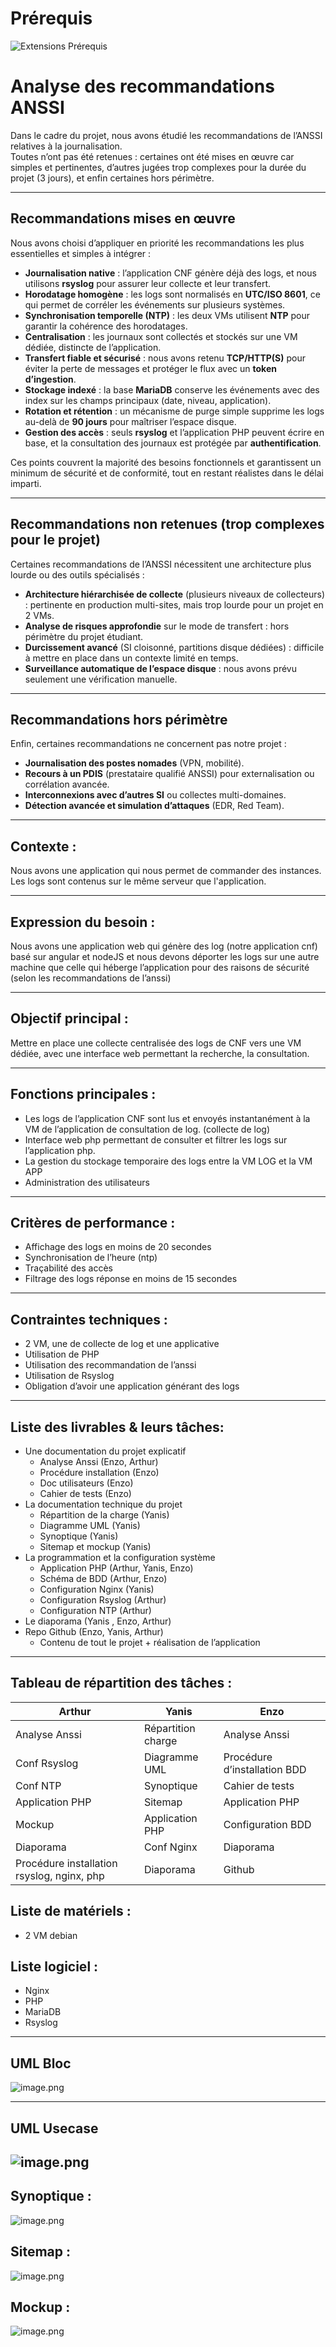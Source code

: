 # Prérequis 
![Extensions Prérequis](img/Extensions.png)

# Analyse des recommandations ANSSI

Dans le cadre du projet, nous avons étudié les recommandations de l’ANSSI relatives à la journalisation.  
Toutes n’ont pas été retenues : certaines ont été mises en œuvre car simples et pertinentes, d’autres jugées trop complexes pour la durée du projet (3 jours), et enfin certaines hors périmètre.

---

## Recommandations mises en œuvre

Nous avons choisi d’appliquer en priorité les recommandations les plus essentielles et simples à intégrer :

- **Journalisation native** : l’application CNF génère déjà des logs, et nous utilisons **rsyslog** pour assurer leur collecte et leur transfert.
- **Horodatage homogène** : les logs sont normalisés en **UTC/ISO 8601**, ce qui permet de corréler les événements sur plusieurs systèmes.
- **Synchronisation temporelle (NTP)** : les deux VMs utilisent **NTP** pour garantir la cohérence des horodatages.
- **Centralisation** : les journaux sont collectés et stockés sur une VM dédiée, distincte de l’application.
- **Transfert fiable et sécurisé** : nous avons retenu **TCP/HTTP(S)** pour éviter la perte de messages et protéger le flux avec un **token d’ingestion**.
- **Stockage indexé** : la base **MariaDB** conserve les événements avec des index sur les champs principaux (date, niveau, application).
- **Rotation et rétention** : un mécanisme de purge simple supprime les logs au-delà de **90 jours** pour maîtriser l’espace disque.
- **Gestion des accès** : seuls **rsyslog** et l’application PHP peuvent écrire en base, et la consultation des journaux est protégée par **authentification**.

Ces points couvrent la majorité des besoins fonctionnels et garantissent un minimum de sécurité et de conformité, tout en restant réalistes dans le délai imparti.

---

## Recommandations non retenues (trop complexes pour le projet)

Certaines recommandations de l’ANSSI nécessitent une architecture plus lourde ou des outils spécialisés :

- **Architecture hiérarchisée de collecte** (plusieurs niveaux de collecteurs) : pertinente en production multi-sites, mais trop lourde pour un projet en 2 VMs.
- **Analyse de risques approfondie** sur le mode de transfert : hors périmètre du projet étudiant.
- **Durcissement avancé** (SI cloisonné, partitions disque dédiées) : difficile à mettre en place dans un contexte limité en temps.
- **Surveillance automatique de l’espace disque** : nous avons prévu seulement une vérification manuelle.

---

## Recommandations hors périmètre

Enfin, certaines recommandations ne concernent pas notre projet :

- **Journalisation des postes nomades** (VPN, mobilité).
- **Recours à un PDIS** (prestataire qualifié ANSSI) pour externalisation ou corrélation avancée.
- **Interconnexions avec d’autres SI** ou collectes multi-domaines.
- **Détection avancée et simulation d’attaques** (EDR, Red Team).

---

## Contexte :

Nous avons une application qui nous permet de commander des instances. Les logs sont contenus sur le même serveur que l'application.

---

## Expression du besoin :

Nous avons une application web qui génère des log (notre application cnf) basé sur angular et nodeJS et nous devons déporter les logs sur une autre machine que celle qui héberge l’application pour des raisons de sécurité (selon les recommandations de l’anssi)

---

## Objectif principal :

Mettre en place une collecte centralisée des logs de CNF vers une VM dédiée, avec une interface web permettant la recherche, la consultation.

---

## Fonctions principales :

- Les logs de l’application CNF sont lus et envoyés instantanément à la VM de l’application de consultation de log. (collecte de log)
- Interface web php permettant de consulter et filtrer les logs sur l’application php.
- La gestion du stockage temporaire des logs entre la VM LOG et la VM APP
- Administration des utilisateurs

---

## Critères de performance :

- Affichage des logs en moins de 20 secondes
- Synchronisation de l’heure (ntp)
- Traçabilité des accès
- Filtrage des logs réponse en moins de 15 secondes

---

## Contraintes techniques :

- 2 VM, une de collecte de log et une applicative
- Utilisation de PHP
- Utilisation des recommandation de l’anssi
- Utilisation de Rsyslog
- Obligation d’avoir une application générant des logs

---

## Liste des livrables & leurs tâches:

- Une documentation du projet explicatif
  - Analyse Anssi (Enzo, Arthur)
  - Procédure installation (Enzo)
  - Doc utilisateurs (Enzo)
  - Cahier de tests (Enzo)
- La documentation technique du projet
  - Répartition de la charge (Yanis)
  - Diagramme UML (Yanis)
  - Synoptique (Yanis)
  - Sitemap et mockup (Yanis)
- La programmation et la configuration système
  - Application PHP (Arthur, Yanis, Enzo)
  - Schéma de BDD (Arthur, Enzo)
  - Configuration Nginx (Yanis)
  - Configuration Rsyslog (Arthur)
  - Configuration NTP (Arthur)
- Le diaporama (Yanis , Enzo, Arthur)
- Repo Github (Enzo, Yanis, Arthur)
  - Contenu de tout le projet + réalisation de l’application

---

## Tableau de répartition des tâches :

| Arthur          | Yanis              | Enzo                     |
| --------------- | ------------------ | ------------------------ |
| Analyse Anssi   | Répartition charge | Analyse Anssi            |
| Conf Rsyslog    | Diagramme UML      | Procédure d’installation BDD|
| Conf NTP        | Synoptique         | Cahier de tests          |
| Application PHP | Sitemap            | Application PHP          |
| Mockup          | Application PHP    | Configuration BDD        |
| Diaporama       | Conf Nginx         | Diaporama                |
| Procédure installation rsyslog, nginx, php          | Diaporama          | Github                    |

## Liste de matériels :

- 2 VM debian

## Liste logiciel :

- Nginx
- PHP
- MariaDB
- Rsyslog

---

## UML Bloc

![image.png](Diagramme/diagramme%20bloc%20uml.png)

---

## UML Usecase

![image.png](Diagramme/diagramme%20usecase%20last%20version.png)
---

## Synoptique :

![image.png](Diagramme/synoptique%20fonctionnement.png)

## Sitemap :

![image.png](Diagramme/sitemap.png)

## Mockup :

![image.png](Diagramme/mockup.png)
